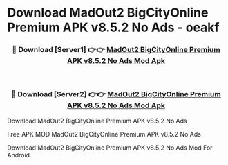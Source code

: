 # Download MadOut2 BigCityOnline Premium APK v8.5.2 No Ads - oeakf



<div align="center">
<h3>🔴 Download [Server1] 👉👉 <a href="https://momento.my/?title=MadOut2_BigCityOnline_Premium_APK_v8.5.2_No_Ads">MadOut2 BigCityOnline Premium APK v8.5.2 No Ads Mod Apk</a></h3><br>

<h3>🔴 Download [Server2] 👉👉 <a href="https://momento.my/?title=MadOut2_BigCityOnline_Premium_APK_v8.5.2_No_Ads">MadOut2 BigCityOnline Premium APK v8.5.2 No Ads Mod Apk</a></h3>
</div>



Download MadOut2 BigCityOnline Premium APK v8.5.2 No Ads 

Free APK MOD MadOut2 BigCityOnline Premium APK v8.5.2 No Ads 

Download MadOut2 BigCityOnline Premium APK v8.5.2 No Ads Mod For Android

